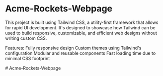 # Acme-Rockets-Webpage
This project is built using Tailwind CSS, a utility-first framework that allows for rapid UI development. It's designed to showcase how Tailwind can be used to build responsive, customizable, and efficient web designs without writing custom CSS.

Features:
Fully responsive design
Custom themes using Tailwind's configuration
Modular and reusable components
Fast loading time due to minimal CSS footprint

#   A c m e - R o c k e t s - W e b p a g e  
 